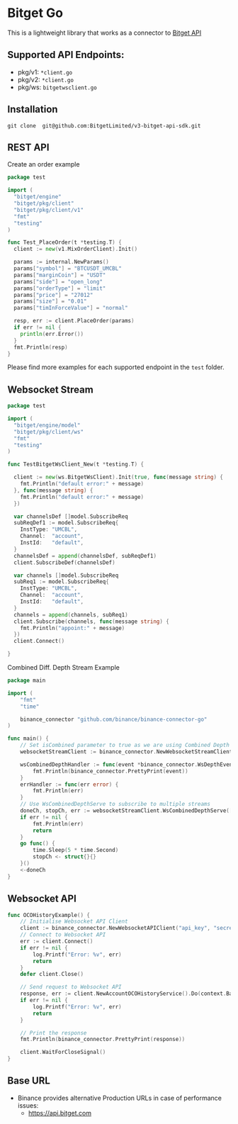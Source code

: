 # Bitget Go

This is a lightweight library that works as a connector to [Bitget API](https://bitgetlimited.github.io/apidoc/en/mix/)

## Supported API Endpoints:
- pkg/v1: `*client.go`
- pkg/v2: `*client.go`
- pkg/ws: `bitgetwsclient.go`


## Installation
```shell
git clone  git@github.com:BitgetLimited/v3-bitget-api-sdk.git
```

## REST API

Create an order example

```go
package test

import (
  "bitget/engine"
  "bitget/pkg/client"
  "bitget/pkg/client/v1"
  "fmt"
  "testing"
)

func Test_PlaceOrder(t *testing.T) {
  client := new(v1.MixOrderClient).Init()

  params := internal.NewParams()
  params["symbol"] = "BTCUSDT_UMCBL"
  params["marginCoin"] = "USDT"
  params["side"] = "open_long"
  params["orderType"] = "limit"
  params["price"] = "27012"
  params["size"] = "0.01"
  params["timInForceValue"] = "normal"

  resp, err := client.PlaceOrder(params)
  if err != nil {
    println(err.Error())
  }
  fmt.Println(resp)
}
```

Please find more examples for each supported endpoint in the `test` folder.

## Websocket Stream


```go
package test

import (
  "bitget/engine/model"
  "bitget/pkg/client/ws"
  "fmt"
  "testing"
)

func TestBitgetWsClient_New(t *testing.T) {

  client := new(ws.BitgetWsClient).Init(true, func(message string) {
    fmt.Println("default error:" + message)
  }, func(message string) {
    fmt.Println("default error:" + message)
  })

  var channelsDef []model.SubscribeReq
  subReqDef1 := model.SubscribeReq{
    InstType: "UMCBL",
    Channel:  "account",
    InstId:   "default",
  }
  channelsDef = append(channelsDef, subReqDef1)
  client.SubscribeDef(channelsDef)

  var channels []model.SubscribeReq
  subReq1 := model.SubscribeReq{
    InstType: "UMCBL",
    Channel:  "account",
    InstId:   "default",
  }
  channels = append(channels, subReq1)
  client.Subscribe(channels, func(message string) {
    fmt.Println("appoint:" + message)
  })
  client.Connect()

}

```

Combined Diff. Depth Stream Example

```go
package main

import (
	"fmt"
	"time"

	binance_connector "github.com/binance/binance-connector-go"
)

func main() {
	// Set isCombined parameter to true as we are using Combined Depth Stream
	websocketStreamClient := binance_connector.NewWebsocketStreamClient(true)

	wsCombinedDepthHandler := func(event *binance_connector.WsDepthEvent) {
		fmt.Println(binance_connector.PrettyPrint(event))
	}
	errHandler := func(err error) {
		fmt.Println(err)
	}
	// Use WsCombinedDepthServe to subscribe to multiple streams
	doneCh, stopCh, err := websocketStreamClient.WsCombinedDepthServe([]string{"LTCBTC", "BTCUSDT", "MATICUSDT"}, wsCombinedDepthHandler, errHandler)
	if err != nil {
		fmt.Println(err)
		return
	}
	go func() {
		time.Sleep(5 * time.Second)
		stopCh <- struct{}{}
	}()
	<-doneCh
}
```

## Websocket API

```go
func OCOHistoryExample() {
	// Initialise Websocket API Client
	client := binance_connector.NewWebsocketAPIClient("api_key", "secret_key")
	// Connect to Websocket API
	err := client.Connect()
	if err != nil {
		log.Printf("Error: %v", err)
		return
	}
	defer client.Close()

	// Send request to Websocket API
	response, err := client.NewAccountOCOHistoryService().Do(context.Background())
	if err != nil {
		log.Printf("Error: %v", err)
		return
	}

	// Print the response
	fmt.Println(binance_connector.PrettyPrint(response))

	client.WaitForCloseSignal()
}
```

## Base URL
- Binance provides alternative Production URLs in case of performance issues:
    - https://api.bitget.com

